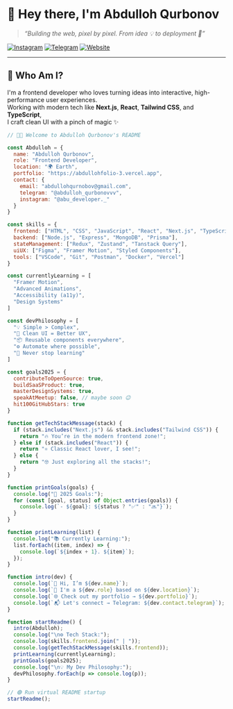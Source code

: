 # 🚀 Hey there, I'm Abdulloh Qurbonov

> *“Building the web, pixel by pixel. From idea 💡 to deployment 🚀”*

[![Instagram](https://img.shields.io/badge/@abu_developer._-f542e0?style=flat-square&logo=instagram&logoColor=white)](https://www.instagram.com/abu_developer._)
[![Telegram](https://img.shields.io/badge/@abdulloh_qurbonovvv-26A5E4?style=flat-square&logo=telegram&logoColor=white)](https://t.me/abdulloh_qurbonovvv)
[![Website](https://img.shields.io/badge/My%20Portfolio-000000?style=flat-square&logo=vercel&logoColor=white)](https://abdullohfolio-3.vercel.app/)

---

## 🧠 Who Am I?

I'm a frontend developer who loves turning ideas into interactive, high-performance user experiences.  
Working with modern tech like **Next.js**, **React**, **Tailwind CSS**, and **TypeScript**,  
I craft clean UI with a pinch of magic ✨

```js
// 🧑‍💻 Welcome to Abdulloh Qurbonov's README

const Abdulloh = {
  name: "Abdulloh Qurbonov",
  role: "Frontend Developer",
  location: "🌍 Earth",
  portfolio: "https://abdullohfolio-3.vercel.app",
  contact: {
    email: "abdullohqurnobov@gmail.com",
    telegram: "@abdulloh_qurbonovvv",
    instagram: "@abu_developer._"
  }
}

const skills = {
  frontend: ["HTML", "CSS", "JavaScript", "React", "Next.js", "TypeScript", "Tailwind CSS"],
  backend: ["Node.js", "Express", "MongoDB", "Prisma"],
  stateManagement: ["Redux", "Zustand", "Tanstack Query"],
  uiUX: ["Figma", "Framer Motion", "Styled Components"],
  tools: ["VSCode", "Git", "Postman", "Docker", "Vercel"]
}

const currentlyLearning = [
  "Framer Motion",
  "Advanced Animations",
  "Accessibility (a11y)",
  "Design Systems"
]

const devPhilosophy = [
  "💡 Simple > Complex",
  "🧼 Clean UI = Better UX",
  "📦 Reusable components everywhere",
  "⚙️ Automate where possible",
  "🧠 Never stop learning"
]

const goals2025 = {
  contributeToOpenSource: true,
  buildSaaSProduct: true,
  masterDesignSystems: true,
  speakAtMeetup: false, // maybe soon 😉
  hit100GitHubStars: true
}

function getTechStackMessage(stack) {
  if (stack.includes("Next.js") && stack.includes("Tailwind CSS")) {
    return "🔥 You’re in the modern frontend zone!";
  } else if (stack.includes("React")) {
    return "⚛️ Classic React lover, I see!";
  } else {
    return "🤓 Just exploring all the stacks!";
  }
}

function printGoals(goals) {
  console.log("🎯 2025 Goals:");
  for (const [goal, status] of Object.entries(goals)) {
    console.log(`- ${goal}: ${status ? "✅" : "🔜"}`);
  }
}

function printLearning(list) {
  console.log("📚 Currently Learning:");
  list.forEach((item, index) => {
    console.log(`${index + 1}. ${item}`);
  });
}

function intro(dev) {
  console.log(`👋 Hi, I’m ${dev.name}`);
  console.log(`💼 I'm a ${dev.role} based on ${dev.location}`);
  console.log(`🌐 Check out my portfolio → ${dev.portfolio}`);
  console.log(`📬 Let's connect → Telegram: ${dev.contact.telegram}`);
}

function startReadme() {
  intro(Abdulloh);
  console.log("\n⚙️ Tech Stack:");
  console.log(skills.frontend.join(" | "));
  console.log(getTechStackMessage(skills.frontend));
  printLearning(currentlyLearning);
  printGoals(goals2025);
  console.log("\n💡 My Dev Philosophy:");
  devPhilosophy.forEach(p => console.log(p));
}

// 🟢 Run virtual README startup
startReadme();


